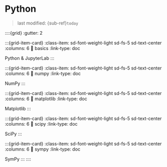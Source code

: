# Python
> last modified: {sub-ref}`today`


::::{grid}
:gutter: 2

:::{grid-item-card}
:class-item: sd-font-weight-light sd-fs-5 sd-text-center
:columns: 6
:link: basics
:link-type: doc

Python & JupyterLab
:::

:::{grid-item-card}
:class-item: sd-font-weight-light sd-fs-5 sd-text-center
:columns: 6
:link: numpy
:link-type: doc

NumPy
:::

:::{grid-item-card}
:class-item: sd-font-weight-light sd-fs-5 sd-text-center
:columns: 6
:link: matplotlib
:link-type: doc

Matplotlib
:::

:::{grid-item-card}
:class-item: sd-font-weight-light sd-fs-5 sd-text-center
:columns: 6
:link: scipy
:link-type: doc

SciPy
:::

:::{grid-item-card}
:class-item: sd-font-weight-light sd-fs-5 sd-text-center
:columns: 6
:link: sympy
:link-type: doc

SymPy
:::
::::